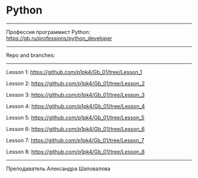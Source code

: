 # Python
___
Профессия программист Python: https://gb.ru/professions/python_developer


___
Repo and branches:
___
Lesson 1: https://github.com/p1pk4/Gb_01/tree/Lesson_1

Lesson 2: https://github.com/p1pk4/Gb_01/tree/Lesson_2

Lesson 3: https://github.com/p1pk4/Gb_01/tree/Lesson_3

Lesson 4: https://github.com/p1pk4/Gb_01/tree/Lesson_4

Lesson 5: https://github.com/p1pk4/Gb_01/tree/Lesson_5

Lesson 6: https://github.com/p1pk4/Gb_01/tree/Lesson_6

Lesson 7: https://github.com/p1pk4/Gb_01/tree/Lesson_7

Lesson 8: https://github.com/p1pk4/Gb_01/tree/Lesson_8
___
Преподаватель Александра Шаповалова
